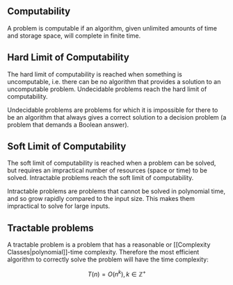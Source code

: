 ## Computability
A problem is computable if an algorithm, given unlimited amounts of time and storage space, will complete in finite time.

## Hard Limit of Computability
The hard limit of computability is reached when something is uncomputable, i.e. there can be no algorithm that provides a solution to an uncomputable problem. Undecidable problems reach the hard limit of computability.

Undecidable problems are problems for which it is impossible for there to be an algorithm that always gives a correct solution to a decision problem (a problem that demands a Boolean answer).

## Soft Limit of Computability
The soft limit of computability is reached when a problem can be solved, but requires an impractical number of resources (space or time) to be solved. Intractable problems reach the soft limit of computability.

Intractable problems are problems that cannot be solved in polynomial time, and so grow rapidly compared to the input size. This makes them impractical to solve for large inputs.
## Tractable problems
A tractable problem is a problem that has a reasonable or [[Complexity Classes|polynomial]]-time complexity.
Therefore the most efficient algorithm to correctly solve the problem will have the time complexity:

$$
T(n)=O(n^k),k \in { \mathbb{Z}^+ }
$$


